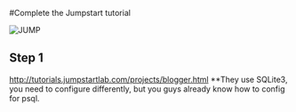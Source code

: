#Complete the Jumpstart tutorial

![JUMP](http://static.giantbomb.com/uploads/original/0/4647/966396-jumpstart.jpg)

## Step 1
http://tutorials.jumpstartlab.com/projects/blogger.html
**They use SQLite3, you need to configure differently, but you guys already know how to config for psql. 
